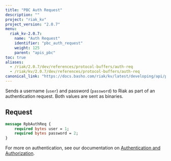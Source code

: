 ```yaml
---
title: "PBC Auth Request"
description: ""
project: "riak_kv"
project_version: "2.0.7"
menu:
  riak_kv-2.0.7:
    name: "Auth Request"
    identifier: "pbc_auth_request"
    weight: 125
    parent: "apis_pbc"
toc: true
aliases:
  - /riak/2.0.7/dev/references/protocol-buffers/auth-req
  - /riak/kv/2.0.7/dev/references/protocol-buffers/auth-req
canonical_link: "https://docs.basho.com/riak/kv/latest/developing/api/protocol-buffers/auth-req"
---
```


Sends a username (`user`) and password (`password`) to Riak as part of
an authentication request. Both values are sent as binaries.

## Request

```protobuf
message RpbAuthReq {
    required bytes user = 1;
    required bytes password = 2;
}
```

For more on authentication, see our documentation on [Authentication and Authorization](/riak/kv/2.0.7/using/security/basics).
